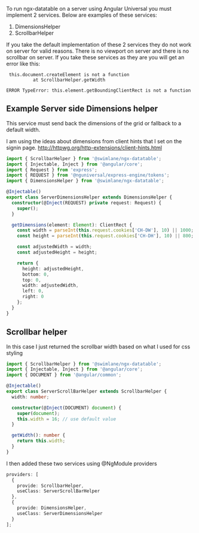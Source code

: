 To run ngx-datatable on a server using Angular Universal you must implement 2 services. Below are examples of these
services:

1. DimensionsHelper
2. ScrollbarHelper

If you take the default implementation of these 2 services they do not work on server for valid reasons. There is no viewport on server and there is no scrollbar on server. If you take these services as they are you will get an error like this:

```
 this.document.createElement is not a function
          at ScrollbarHelper.getWidth
```

```
ERROR TypeError: this.element.getBoundingClientRect is not a function
```

## Example Server side Dimensions helper

This service must send back the dimensions of the grid or fallback to a default width.

I am using the ideas about dimensions from client hints that I set on the signin page. http://httpwg.org/http-extensions/client-hints.html

```typescript
import { ScrollbarHelper } from '@swimlane/ngx-datatable';
import { Injectable, Inject } from '@angular/core';
import { Request } from 'express';
import { REQUEST } from '@nguniversal/express-engine/tokens';
import { DimensionsHelper } from '@swimlane/ngx-datatable';

@Injectable()
export class ServerDimensionsHelper extends DimensionsHelper {
  constructor(@Inject(REQUEST) private request: Request) {
    super();
  }

  getDimensions(element: Element): ClientRect {
    const width = parseInt(this.request.cookies['CH-DW'], 10) || 1000;
    const height = parseInt(this.request.cookies['CH-DH'], 10) || 800;

    const adjustedWidth = width;
    const adjustedHeight = height;

    return {
      height: adjustedHeight,
      bottom: 0,
      top: 0,
      width: adjustedWidth,
      left: 0,
      right: 0
    };
  }
}
```

## Scrollbar helper

In this case I just returned the scrollbar width based on what I used for css styling

```typescript
import { ScrollbarHelper } from '@swimlane/ngx-datatable';
import { Injectable, Inject } from '@angular/core';
import { DOCUMENT } from '@angular/common';

@Injectable()
export class ServerScrollBarHelper extends ScrollbarHelper {
  width: number;

  constructor(@Inject(DOCUMENT) document) {
    super(document);
    this.width = 16; // use default value
  }

  getWidth(): number {
    return this.width;
  }
}
```

I then added these two services using @NgModule providers

```typescript
providers: [
  {
    provide: ScrollbarHelper,
    useClass: ServerScrollBarHelper
  },
  {
    provide: DimensionsHelper,
    useClass: ServerDimensionsHelper
  }
];
```
